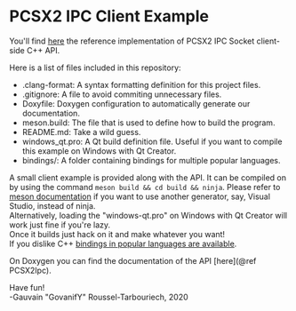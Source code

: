 PCSX2 IPC Client Example
======
You'll find [here](https://code.govanify.com/govanify/pcsx2_ipc/)
the reference implementation of PCSX2 IPC Socket client-side C++ API.    

Here is a list of files included in this repository:


* .clang-format: A syntax formatting definition for this project files.  
* .gitignore: A file to avoid commiting unnecessary files.  
* Doxyfile: Doxygen configuration to automatically generate our documentation.  
* meson.build: The file that is used to define how to build the
  program.  
* README.md: Take a wild guess.  
* windows\_qt.pro: A Qt build definition file. Useful if you want to compile
  this example on Windows with Qt Creator.  
* bindings/: A folder containing bindings for multiple popular languages.


A small client example is provided along with the API. It can be compiled on
by using the command `meson build && cd build && ninja`. Please
refer to [meson documentation](https://mesonbuild.com/Using-with-Visual-Studio.html) if you want
to use another generator, say, Visual Studio, instead of ninja.  
Alternatively, loading the "windows-qt.pro" on Windows with Qt Creator will work just fine if you're lazy.  
Once it builds just hack on it and make whatever you want!   
If you dislike C++
[bindings in popular languages are
available](https://code.govanify.com/govanify/pcsx2_ipc/src/branch/master/bindings/).

On Doxygen you can find the documentation of the API [here](@ref PCSX2Ipc).  

Have fun!  
-Gauvain "GovanifY" Roussel-Tarbouriech, 2020
